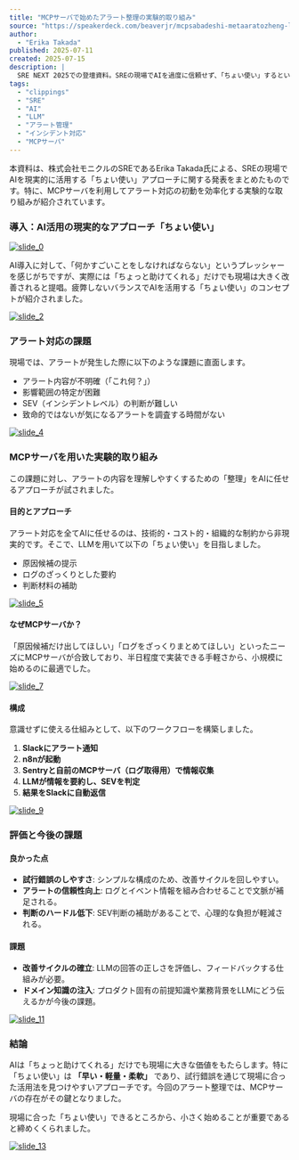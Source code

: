 ```yaml
---
title: "MCPサーバで始めたアラート整理の実験的取り組み"
source: "https://speakerdeck.com/beaverjr/mcpsabadeshi-metaaratozheng-li-noshi-yan-de-qu-rizu-mi"
author:
  - "Erika Takada"
published: 2025-07-11
created: 2025-07-15
description: |
  SRE NEXT 2025での登壇資料。SREの現場でAIを過度に信頼せず、「ちょい使い」するという現実的なアプローチを提案。特に、MCPサーバを利用してアラート情報を整理・要約し、インシデント対応の初動を支援する実験的な取り組みについて解説しています。
tags:
  - "clippings"
  - "SRE"
  - "AI"
  - "LLM"
  - "アラート管理"
  - "インシデント対応"
  - "MCPサーバ"
---
```


本資料は、株式会社モニクルのSREであるErika Takada氏による、SREの現場でAIを現実的に活用する「ちょい使い」アプローチに関する発表をまとめたものです。特に、MCPサーバを利用してアラート対応の初動を効率化する実験的な取り組みが紹介されています。

### 導入：AI活用の現実的なアプローチ「ちょい使い」

[![slide_0](https://files.speakerdeck.com/presentations/76ce39c9e7ec41c589b1b1d09729f960/slide_0.jpg)](https://speakerdeck.com/beaverjr/mcpsabadeshi-metaaratozheng-li-noshi-yan-de-qu-rizu-mi#1)

AI導入に対して、「何かすごいことをしなければならない」というプレッシャーを感じがちですが、実際には「ちょっと助けてくれる」だけでも現場は大きく改善されると提唱。疲弊しないバランスでAIを活用する「ちょい使い」のコンセプトが紹介されました。

[![slide_2](https://files.speakerdeck.com/presentations/76ce39c9e7ec41c589b1b1d09729f960/slide_2.jpg)](https://speakerdeck.com/beaverjr/mcpsabadeshi-metaaratozheng-li-noshi-yan-de-qu-rizu-mi#3)

### アラート対応の課題

現場では、アラートが発生した際に以下のような課題に直面します。

* アラート内容が不明確（「これ何？」）
* 影響範囲の特定が困難
* SEV（インシデントレベル）の判断が難しい
* 致命的ではないが気になるアラートを調査する時間がない

[![slide_4](https://files.speakerdeck.com/presentations/76ce39c9e7ec41c589b1b1d09729f960/slide_4.jpg)](https://speakerdeck.com/beaverjr/mcpsabadeshi-metaaratozheng-li-noshi-yan-de-qu-rizu-mi#5)

### MCPサーバを用いた実験的取り組み

この課題に対し、アラートの内容を理解しやすくするための「整理」をAIに任せるアプローチが試されました。

#### 目的とアプローチ

アラート対応を全てAIに任せるのは、技術的・コスト的・組織的な制約から非現実的です。そこで、LLMを用いて以下の「ちょい使い」を目指しました。

* 原因候補の提示
* ログのざっくりとした要約
* 判断材料の補助

[![slide_5](https://files.speakerdeck.com/presentations/76ce39c9e7ec41c589b1b1d09729f960/slide_5.jpg)](https://speakerdeck.com/beaverjr/mcpsabadeshi-metaaratozheng-li-noshi-yan-de-qu-rizu-mi#6)

#### なぜMCPサーバか？

「原因候補だけ出してほしい」「ログをざっくりまとめてほしい」といったニーズにMCPサーバが合致しており、半日程度で実装できる手軽さから、小規模に始めるのに最適でした。

[![slide_7](https://files.speakerdeck.com/presentations/76ce39c9e7ec41c589b1b1d09729f960/slide_7.jpg)](https://speakerdeck.com/beaverjr/mcpsabadeshi-metaaratozheng-li-noshi-yan-de-qu-rizu-mi#8)

#### 構成

意識せずに使える仕組みとして、以下のワークフローを構築しました。

1. **Slackにアラート通知**
2. **n8nが起動**
3. **Sentryと自前のMCPサーバ（ログ取得用）で情報収集**
4. **LLMが情報を要約し、SEVを判定**
5. **結果をSlackに自動返信**

[![slide_9](https://files.speakerdeck.com/presentations/76ce39c9e7ec41c589b1b1d09729f960/slide_9.jpg)](https://speakerdeck.com/beaverjr/mcpsabadeshi-metaaratozheng-li-noshi-yan-de-qu-rizu-mi#10)

### 評価と今後の課題

#### 良かった点

* **試行錯誤のしやすさ**: シンプルな構成のため、改善サイクルを回しやすい。
* **アラートの信頼性向上**: ログとイベント情報を組み合わせることで文脈が補足される。
* **判断のハードル低下**: SEV判断の補助があることで、心理的な負担が軽減される。

#### 課題

* **改善サイクルの確立**: LLMの回答の正しさを評価し、フィードバックする仕組みが必要。
* **ドメイン知識の注入**: プロダクト固有の前提知識や業務背景をLLMにどう伝えるかが今後の課題。

[![slide_11](https://files.speakerdeck.com/presentations/76ce39c9e7ec41c589b1b1d09729f960/slide_11.jpg)](https://speakerdeck.com/beaverjr/mcpsabadeshi-metaaratozheng-li-noshi-yan-de-qu-rizu-mi#12)

### 結論

AIは「ちょっと助けてくれる」だけでも現場に大きな価値をもたらします。特に「ちょい使い」は **「早い・軽量・柔軟」** であり、試行錯誤を通じて現場に合った活用法を見つけやすいアプローチです。今回のアラート整理では、MCPサーバの存在がその鍵となりました。

現場に合った「ちょい使い」できるところから、小さく始めることが重要であると締めくくられました。

[![slide_13](https://files.speakerdeck.com/presentations/76ce39c9e7ec41c589b1b1d09729f960/slide_13.jpg)](https://speakerdeck.com/beaverjr/mcpsabadeshi-metaaratozheng-li-noshi-yan-de-qu-rizu-mi#14)
